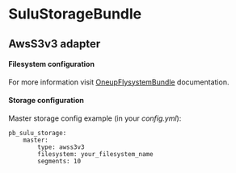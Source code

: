 # SuluStorageBundle

## AwsS3v3 adapter

#### Filesystem configuration

For more information visit 
[OneupFlysystemBundle](https://github.com/1up-lab/OneupFlysystemBundle/blob/master/Resources/doc/adapter_awss3.md) documentation.

#### Storage configuration

Master storage config example (in your *config.yml*):

```
pb_sulu_storage:
    master:
        type: awss3v3
        filesystem: your_filesystem_name
        segments: 10
```